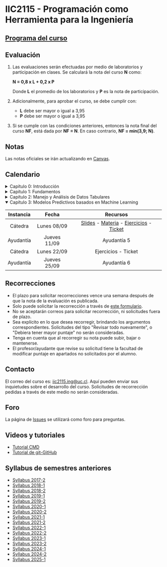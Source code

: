 # IIC2115 - Programación como Herramienta para la Ingeniería

## [Programa del curso](Programa.pdf)

## Evaluación

1. Las evaluaciones serán efectuadas por medio de laboratorios y participación en clases. Se calculará la nota del curso **N** como:

    **N = 0,8 x L + 0,2 x P**

    Donde **L** el promedio de los laboratorios y **P** es la nota de participación.

1.  Adicionalmente, para aprobar el curso, se debe cumplir con:
    - **L** debe ser mayor o igual a 3,95
    - **P** debe ser mayor o igual a 3,95
      
1. Si se cumple con las condiciones anteriores, entonces la nota final del curso **NF**, está dada por **NF = N**. En caso contrario, **NF = min(3,9; N)**.

## Notas
Las notas oficiales se irán actualizando en [Canvas](https://cursos.canvas.uc.cl/).


## Calendario 

<details>
<summary>Capítulo 0: Introducción</summary>

| Instancia   | Fecha        | Recursos |
| :-:         | :-:          | :-:      |
| Cátedra     | Lunes 04/08  | [Slides](Material%20de%20clases/Capítulo%200/Slides/01%20-%20Introducción.pdf) - [Ejercicio](Material%20de%20clases/Capítulo%200/Ejercicios/E1.pdf) - [Ticket](https://forms.gle/RwEADLMfS3GmqVNaA) |
| Ayudantía   | Jueves 07/08 | [Ayudantía 0](Ayudantias/Ayudantia%200) |
</details>

<details>
<summary>Capítulo 1: Fundamentos </summary>

| Instancia   | Fecha        | Recursos |
| :-:         | :-:          | :-:      |
| Cátedra     | Lunes 11/08  | [Slides](Material%20de%20clases/Capítulo%201/Slides/01%20-%20Fundamentos%20-%20POO%20y%20EDD.pdf) - [Materia](Material%20de%20clases/Cap%C3%ADtulo%201/Notebooks) - [Ejercicios](Material%20de%20clases/Capítulo%201/Ejercicios) - [Ticket](https://forms.gle/pudvaK6YojETssMN6) |
| Ayudantía   | Jueves 14/08 | [Ayudantía 1](Ayudantias/Ayudantia%201) |
| Laboratorio | Lunes 18/08  | [Laboratorio 1](Laboratorios/L1) |
| Ayudantía   | Jueves 21/08 | [Ayudantía 2](Ayudantias/Ayudantía%202) |
</details>

<details>
<summary>Capítulo 2: Manejo y Análisis de Datos Tabulares </summary>

| Instancia   | Fecha        | Recursos |
| :-:         | :-:          | :-:      |
| Cátedra     | Lunes 25/08  |  [Slides](Material%20de%20clases/Capítulo%202/Slides/01%20-%20Manejo%20y%20análisis%20de%20datos%20tabulares.pdf) - [Materia](Material%20de%20clases/Capítulo%202/Notebooks) - [Ejercicios](Material%20de%20clases/Capítulo%202/Ejercicios) - [Ticket](https://forms.gle/aZ1LmqeDLBDtKX9V6) |
| Ayudantía   | Jueves 28/08 | [Ayudantía 3](Ayudantias/Ayudantia%203) |
| Laboratorio | Lunes 01/09  | [Enunciado](https://github.com/IIC2115/Syllabus/blob/main/Laboratorios/L2/L2.pdf) - [Datos](https://github.com/IIC2115/Syllabus/tree/main/Laboratorios/L2) |
| Ayudantía   | Jueves 04/09 | [Ayudantía 4](Ayudantias/Ayudantia%204) |
</details>

<details open>
<summary>Capítulo 3: Modelos Predictivos basados en Machine Learning </summary>
   
| Instancia   | Fecha        | Recursos |
| :-:         | :-:          | :-:      |
| Cátedra     | Lunes 08/09  |  [Slides](Material%20de%20clases/Capítulo%203/Slides/01%20-%20Modelos%20predictivos%20basados%20en%20Machine%20Learning.pdf) - [Materia](Material%20de%20clases/Capítulo%203/Notebooks/01%20-%20Modelos%20predictivos%20basados%20en%20Machine%20Learning.ipynb) - [Ejercicios](https://github.com/IIC2115/Syllabus/tree/main/Material%20de%20clases/Cap%C3%ADtulo%203/Ejercicios) - [Ticket](https://forms.gle/kTuJs2WxJYN7v5JQ8) |
| Ayudantía   | Jueves 11/09 | Ayudantía 5 |
| Cátedra     | Lunes 22/09  | Ejercicios - Ticket |
| Ayudantía   | Jueves 25/09 | Ayudantía 6 |
</details>



## Recorrecciones

* El plazo para solicitar recorrecciones vence una semana después de que la nota de la evaluación es publicada.
* Solo puede solicitar la recorrección a través de [este formulario](https://forms.gle/QtWzB4fgfrxdNkq86).
* No se aceptarán correos para solicitar recorrección, ni solicitudes fuera de plazo.
* Sea explícito en lo que desea recorregir, brindando los argumentos correspondientes. Solicitudes del tipo "Revisar todo nuevamente", o "Debiera tener mayor puntaje" no serán consideradas.
* Tenga en cuenta que al recorregir su nota puede subir, bajar o mantenerse.
* El profesor/ayudante que revise su solicitud tiene la facultad de modificar puntaje en apartados no solicitados por el alumno. 

## Contacto

El correo del curso es: iic2115.ing@uc.cl. Aquí pueden enviar sus inquietudes sobre el desarrollo del curso. Solicitudes de recorrección pedidas a través de este medio no serán consideradas.

## Foro

La página de [Issues](../../issues) se utilizará como foro para preguntas.

## Videos y tutoriales

* [Tutorial CMD](https://www.youtube.com/watch?v=qgFmMU6Pukc) 
* [Tutorial de git-GitHub](https://youtu.be/4WTjx_Rw65A)

## Syllabus de semestres anteriores
* [Syllabus 2017-2](https://github.com/IIC2115/Syllabus-2017-2)
* [Syllabus 2018-1](https://github.com/IIC2115/Syllabus-2018-1)
* [Syllabus 2018-2](https://github.com/IIC2115/Syllabus-2018-2)
* [Syllabus 2019-1](https://github.com/IIC2115/Syllabus-2019-1)
* [Syllabus 2019-2](https://github.com/IIC2115/Syllabus-2019-2)
* [Syllabus 2020-1](https://github.com/IIC2115/Syllabus-2020-1)
* [Syllabus 2020-2](https://github.com/IIC2115/Syllabus-2020-2)
* [Syllabus 2021-1](https://github.com/IIC2115/Syllabus-2021-1)
* [Syllabus 2021-2](https://github.com/IIC2115/Syllabus-2021-2)
* [Syllabus 2022-1](https://github.com/IIC2115/Syllabus-2022-1)
* [Syllabus 2022-2](https://github.com/IIC2115/Syllabus-2022-2)
* [Syllabus 2023-1](https://github.com/IIC2115/Syllabus-2023-1)
* [Syllabus 2023-2](https://github.com/IIC2115/Syllabus-2023-2)
* [Syllabus 2024-1](https://github.com/IIC2115/Syllabus-2024-1)
* [Syllabus 2024-2](https://github.com/IIC2115/Syllabus-2024-2)
* [Syllabus 2025-1](https://github.com/IIC2115/Syllabus-2025-1)

